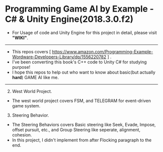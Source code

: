 Programming Game AI by Example - C# & Unity Engine(2018.3.0.f2)
==========================
* For Usage of code and Unity Engine for this project in detail, please visit **"WIKI"**.
-------------------------------------------------------
* This repos covers [ https://www.amazon.com/Programming-Example-Wordware-Developers-Library/dp/1556220782 ] .
* I've been converting this book's C++ code to Unity C# for studying purpose! 
* I hope this repos to help out who want to know about basic(but actually **hard**) GAME AI like me.
---------------------------------------------------------

2. West World Project.
* The west world project covers FSM, and TELEGRAM for event-driven game system.
3. Steering Behavior.
* The Steering Behaviors covers Basic steering like Seek, Evade, Impose, offset pursuit, etc., and Group Steering like seperate, alignment, cohesion.
* In this project, I didn't implement from after Flocking paragraph to the end.


